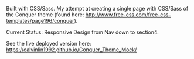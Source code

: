 Built with CSS/Sass. My attempt at creating a single page with CSS/Sass of the Conquer theme (found here: http://www.free-css.com/free-css-templates/page196/conquer).

Current Status: Responsive Design from Nav down to section4.

See the live deployed version here: 
https://calvinlin1992.github.io/Conquer_Theme_Mock/ 